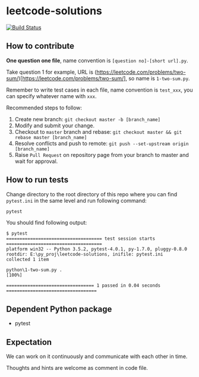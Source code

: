 # leetcode-solutions 

[![Build Status](https://travis-ci.org/boluny/leetcode-solutions.svg?branch=master)](https://travis-ci.org/boluny/leetcode-solutions)

## How to contribute 

**One question one file**, name convention is `[question no]-[short url].py`.

Take question 1 for example, URL is (https://leetcode.com/problems/two-sum/)[https://leetcode.com/problems/two-sum/], so name is `1-two-sum.py`.

Remember to write test cases in each file, name convention is `test_xxx`, you can specify whatever name with `xxx`.

Recommended steps to follow:

1. Create new branch: `git checkout master -b [branch_name]`
2. Modify and submit your change. 
3. Checkout to `master` branch and rebase: `git checkout master && git rebase master [branch_name]`
4. Resolve conflicts and push to remote: `git push --set-upstream origin [branch_name]`
5. Raise `Pull Request` on repository page from your branch to master and wait for approval.

## How to run tests

Change directory to the root directory of this repo where you can find `pytest.ini` in the same level and run following command:

```bash
pytest
```

You should find following output:

    $ pytest
    ==================================== test session starts ====================================
    platform win32 -- Python 3.5.2, pytest-4.0.1, py-1.7.0, pluggy-0.8.0
    rootdir: E:\py_proj\leetcode-solutions, inifile: pytest.ini
    collected 1 item

    python\1-two-sum.py .                                                                  [100%]

    ================================= 1 passed in 0.04 seconds ==================================


## Dependent Python package
- pytest


## Expectation

We can work on it continuously and communicate with each other in time.

Thoughts and hints are welcome as comment in code file.

